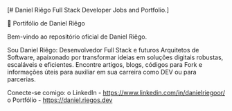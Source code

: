 [# Daniel Riêgo Full Stack Developer Jobs and Portfolio.]

🚀 Portifólio de Daniel Riêgo

Bem-vindo ao repositório oficial de Daniel Riêgo.

Sou Daniel Riêgo:  Desenvolvedor Full Stack e futuros Arquitetos de Software, apaixonado por transformar ideias em soluções digitais robustas, escaláveis e eficientes.
Encontre artigos, blogs, códigos para Fork e informações úteis para auxiliar em sua carreira como DEV ou para parcerias.

Conecte-se comigo:
o	LinkedIn - https://www.linkedin.com/in/danielriegoor/
o	Portfólio - https://daniel.riegos.dev
